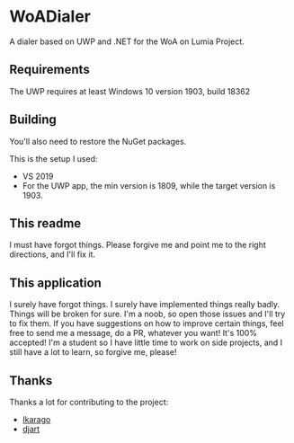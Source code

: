 # WoADialer

A dialer based on UWP and .NET for the WoA on Lumia Project.

## Requirements
The UWP requires at least Windows 10 version 1903, build 18362

## Building
You'll also need to restore the NuGet packages.

This is the setup I used:

- VS 2019
- For the UWP app, the min version is 1809, while the target version is 1903.

## This readme
I must have forgot things. Please forgive me and point me to the right directions, and I'll fix it.

## This application
I surely have forgot things. I surely have implemented things really badly. Things will be broken for sure. I'm a noob, so open those issues and I'll try to fix them. If you have suggestions on how to improve certain things, feel free to send me a message, do a PR, whatever you want! It's 100% accepted! I'm a student so I have little time to work on side projects, and I still have a lot to learn, so forgive me, please!

## Thanks
Thanks a lot for contributing to the project:
- [Ikarago](https://github.com/ikarago)
- [djart](https://github.com/djart)
